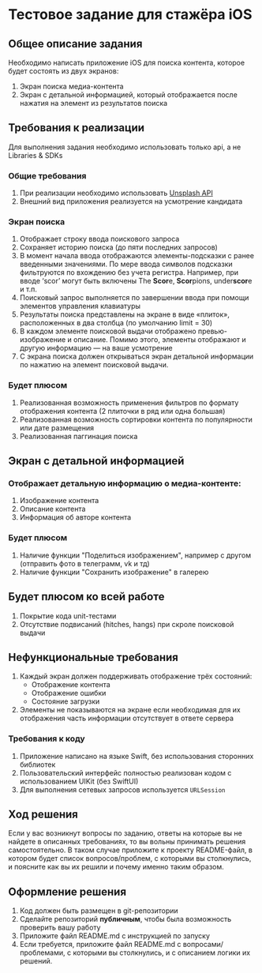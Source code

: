 # Тестовое задание для стажёра iOS
## Общее описание задания
Необходимо написать приложение iOS для поиска контента, которое будет состоять из двух экранов:
1. Экран поиска медиа-контента
2. Экран с детальной информацией, который отображается после нажатия на элемент из результатов поиска
   
## Требования к реализации
Для выполнения задания необходимо использовать только api, а не Libraries & SDKs

### Общие требования
1. При реализации необходимо использовать [Unsplash API](https://unsplash.com/documentation)
2. Внешний вид приложения реализуется на усмотрение кандидата
   
### Экран поиска
1. Отображает строку ввода поискового запроса
2. Сохраняет историю поиска (до пяти последних запросов)
3. В момент начала ввода отображаются элементы-подсказки с ранее введенными значениями. По мере ввода символов подсказки фильтруются по вхождению без учета регистра. Например, при вводе ‘scor’ могут быть включены The **Scor**e, **Scor**pions, under**scor**e и т.п.
4. Поисковый запрос выполняется по завершении ввода при помощи элементов управления клавиатуры
5. Результаты поиска представлены на экране в виде «плиток», расположенных в два столбца (по умолчанию limit = 30)
6. В каждом элементе поисковой выдачи отображено превью-изображение и описание.  Помимо этого, элементы отображают и другую информацию — на ваше усмотрение
7. С экрана поиска должен открываться экран детальной информации по нажатию на элемент поисковой выдачи.
   
### Будет плюсом
1. Реализованная возможность применения фильтров по формату отображения контента (2 плиточки в ряд или одна большая)
2. Реализованная возможность сортировки контента по популярности или дате размещения
3. Реализованная паггинация поиска
   
## Экран с детальной информацией

### Отображает детальную информацию о медиа-контенте:
1. Изображение контента
2. Описание контента
3. Информация об авторе контента
   
### Будет плюсом
1. Наличие функции "Поделиться изображением", например с другом (отправить фото в телеграмм, vk и тд)
2. Наличие функции "Сохранить изображение" в галерею
   
## Будет плюсом ко всей работе
1. Покрытие кода unit-тестами
2. Отсутствие подвисаний (hitches, hangs) при скроле поисковой выдачи
   
## Нефункциональные требования
1. Каждый экран должен поддерживать отображение трёх состояний:
	- Отображение контента
	- Отображение ошибки
	- Состояние загрузки
2. Элементы не показываются на экране если необходимая для их отображения часть информации отсутствует в ответе сервера
   
### Требования к коду
1. Приложение написано на языке Swift, без использования сторонних библиотек
2. Пользовательский интерфейс полностью реализован кодом с использованием UIKit (без SwiftUI)
3. Для выполнения сетевых запросов используется `URLSession`
   
## Ход решения
Если у вас возникнут вопросы по заданию, ответы на которые вы не найдете в описанных требованиях, то вы вольны принимать решения самостоятельно. 
В таком случае приложите к проекту README-файл, в котором будет список вопросов/проблем, с которыми вы столкнулись, и поясните как вы их решили и почему именно таким образом.

## Оформление решения
1. Код должен быть размещен в git-репозитории
2. Сделайте репозиторий **публичным**, чтобы была возможность проверить вашу работу
3. Приложите файл README.md с инструкцией по запуску
4. Если требуется, приложите файл README.md с вопросами/проблемами, с которыми вы столкнулись, и с описанием логики их решений.
